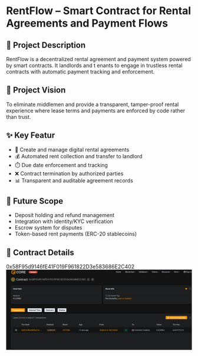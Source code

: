 # RentFlow – Smart Contract for Rental Agreements and   Payment Flows

## 📄 Project Description

RentFlow is a decentralized rental agreement and payment system powered by smart contracts. It landlords and t enants to engage in trustless rental contracts with automatic payment tracking and enforcement.    

## 🎯 Project Vision

To eliminate middlemen and provide a transparent, tamper-proof  rental experience where lease terms and payments are enforced by code rather than trust.
       
## ✨ Key Featur

- 🏡 Create and manage digital rental agreements
- 💰 Automated rent collection and transfer to landlord
- ⏱️ Due date enforcement and tracking
- ❌ Contract termination by authorized parties
- 📊 Transparent and auditable agreement records

## 🔮 Future Scope

- Deposit holding and refund management
- Integration with identity/KYC verification
- Escrow system for disputes
- Token-based rent payments (ERC-20 stablecoins)

## 📜 Contract Details
0x58F95d9146fE41F019F961822D3e583686E2C402
![alt text](image.png)

